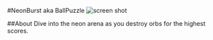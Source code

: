 #NeonBurst aka BallPuzzle
![screen shot](https://lh4.ggpht.com/0W1-Hakppx9J3jp78y18oX-QRBnGoRIq-xOpGfO1usULnoUxZr7uh2YREb6_4bboKG7b=h900-rw)

##About
Dive into the neon arena as you destroy orbs for the highest scores.
